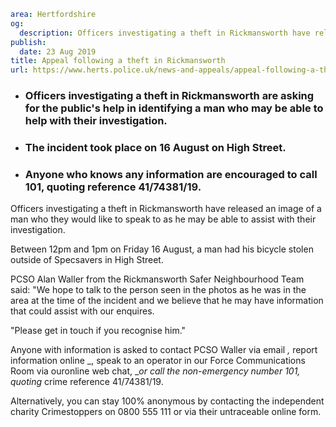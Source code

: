 ```yaml
area: Hertfordshire
og:
  description: Officers investigating a theft in Rickmansworth have released an image of a man who they would like to speak to as he may be able to assist with their investigation.
publish:
  date: 23 Aug 2019
title: Appeal following a theft in Rickmansworth
url: https://www.herts.police.uk/news-and-appeals/appeal-following-a-theft-in-rickmansworth-0664c
```

* ### Officers investigating a theft in Rickmansworth are asking for the public's help in identifying a man who may be able to help with their investigation.

 * ### The incident took place on 16 August on High Street.

 * ### Anyone who knows any information are encouraged to call 101, quoting reference 41/74381/19.

Officers investigating a theft in Rickmansworth have released an image of a man who they would like to speak to as he may be able to assist with their investigation.

Between 12pm and 1pm on Friday 16 August, a man had his bicycle stolen outside of Specsavers in High Street.

PCSO Alan Waller from the Rickmansworth Safer Neighbourhood Team said: "We hope to talk to the person seen in the photos as he was in the area at the time of the incident and we believe that he may have information that could assist with our enquires.

"Please get in touch if you recognise him."

Anyone with information is asked to contact PCSO Waller via email _,_ report information online _, speak to an operator in our Force Communications Room via ouronline web chat, __or call the non-emergency number 101, quoting_ crime reference 41/74381/19.

Alternatively, you can stay 100% anonymous by contacting the independent charity Crimestoppers on 0800 555 111 or via their untraceable online form.
